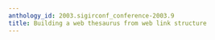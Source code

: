 ```yaml
---
anthology_id: 2003.sigirconf_conference-2003.9
title: Building a web thesaurus from web link structure
---
```

